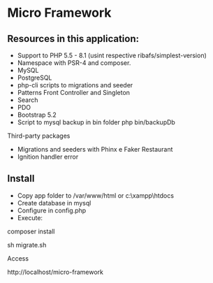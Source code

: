 # Micro Framework

## Resources in this application:

- Support to PHP 5.5 - 8.1 (usint respective ribafs/simplest-version)
- Namespace with PSR-4 and composer.
- MySQL
- PostgreSQL
- php-cli scripts to migrations and seeder
- Patterns Front Controller and Singleton
- Search
- PDO
- Bootstrap 5.2
- Script to mysql backup in bin folder
    php bin/backupDb

Third-party packages

- Migrations and seeders with Phinx e Faker Restaurant
- Ignition handler error

## Install

- Copy app folder to /var/www/html or c:\xampp\htdocs
- Create database in mysql
- Configure in config.php
- Execute:

composer install

sh migrate.sh

Access

http://localhost/micro-framework

